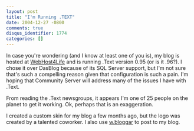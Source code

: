 ```yaml
---
layout: post
title: "I'm Running .TEXT"
date: 2004-12-27 -0800
comments: true
disqus_identifier: 1774
categories: []
---
```

In case you're wondering (and I know at least one of you is), my blog is
hosted at [WebHost4Life](http://www.webHost4Life.com) and is running
.Text version 0.95 (or is it .96?). I chose it over DasBlog because of
its SQL Server support, but I'm not sure that's such a compelling reason
given that configuration is such a pain. I'm hoping that Community
Server will address many of the issues I have with .Text.

From reading the .Text newsgroups, it appears I'm one of 25 people on
the planet to get it working. Ok, perhaps that is an exaggeration.

I created a custom skin for my blog a few months ago, but the logo was
created by a talented coworker. I also use
[w.bloggar](http://wbloggar.com/) to post to my blog.


